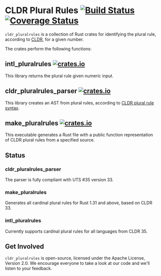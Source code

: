 # CLDR Plural Rules [![Build Status](https://travis-ci.org/zbraniecki/pluralrules.svg?branch=master)](https://travis-ci.org/zbraniecki/pluralrules) [![Coverage Status](https://coveralls.io/repos/github/zbraniecki/pluralrules/badge.svg?branch=master)](https://coveralls.io/github/zbraniecki/pluralrules?branch=master)

`cldr_pluralrules` is a collection of Rust crates for identifying the plural rule, according to [CLDR](https://github.com/unicode-cldr/cldr-core/blob/master/supplemental/plurals.json), for a given number.

The crates perform the following functions:

## intl_pluralrules [![crates.io](http://meritbadge.herokuapp.com/intl_pluralrules)](https://crates.io/crates/intl_pluralrules)


This library returns the plural rule given numeric input.

## cldr_pluralrules_parser [![crates.io](http://meritbadge.herokuapp.com/cldr_pluralrules_parser)](https://crates.io/crates/cldr_pluralrules_parser)


This library creates an AST from plural rules, according to [CLDR plural rule syntax](http://unicode.org/reports/tr35/tr35-numbers.html#Plural_rules_syntax).

## make_pluralrules [![crates.io](http://meritbadge.herokuapp.com/make_pluralrules)](https://crates.io/crates/make_pluralrules)


This executable generates a Rust file with a public function representation of CLDR plural rules from a specified source.

## Status

### cldr_pluralrules_parser

The parser is fully compliant with UTS #35 version 33.

### make_pluralrules

Generates all cardinal plural rules for Rust 1.31 and above, based on CLDR 33.

### intl_pluralrules

Currently supports cardinal plural rules for all languages from CLDR 35.

Get Involved
------------

`cldr_pluralrules` is open-source, licensed under the Apache License, Version 2.0.  We encourage everyone to take a look at our code and we'll listen to your feedback.
